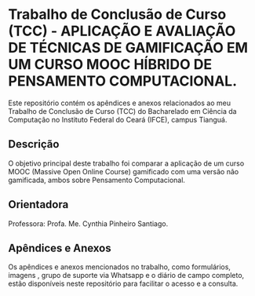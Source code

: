 # Trabalho de Conclusão de Curso (TCC) - APLICAÇÃO E AVALIAÇÃO DE TÉCNICAS DE GAMIFICAÇÃO EM UM CURSO MOOC HÍBRIDO DE PENSAMENTO COMPUTACIONAL.

Este repositório contém os apêndices e anexos relacionados ao meu Trabalho de Conclusão de Curso (TCC) do Bacharelado em Ciência da Computação no Instituto Federal do Ceará (IFCE), campus Tianguá.

## Descrição

O objetivo principal deste trabalho foi comparar a aplicação de um curso MOOC (Massive Open Online Course) gamificado com uma versão não gamificada, ambos sobre Pensamento Computacional. 

## Orientadora

Professora: Profa. Me. Cynthia Pinheiro Santiago.

## Apêndices e Anexos

Os apêndices e anexos mencionados no trabalho, como formulários, imagens , grupo de suporte via Whatsapp e o diário de campo completo, estão disponíveis neste repositório para facilitar o acesso e a consulta.

